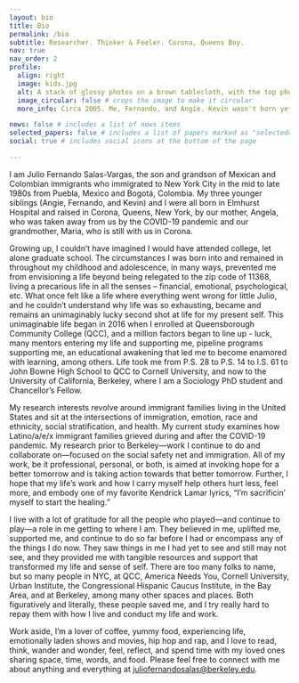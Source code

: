 ```yaml
---
layout: bio
title: Bio
permalink: /bio
subtitle: Researcher. Thinker & Feeler. Corona, Queens Boy.
nav: true
nav_order: 2
profile:
  align: right
  image: kids.jpg
  alt: A stack of glossy photos on a brown tablecloth, with the top photo showing three young children with short black hair sitting on a kitchen floor.
  image_circular: false # crops the image to make it circular
  more_info: Circa 2005. Me, Fernando, and Angie. Kevin wasn't born yet.

news: false # includes a list of news items
selected_papers: false # includes a list of papers marked as "selected={true}"
social: true # includes social icons at the bottom of the page

---
```


I am Julio Fernando Salas-Vargas, the son and grandson of Mexican and Colombian immigrants who immigrated to New York City in the mid to late 1980s from Puebla, Mexico and Bogotá, Colombia. My three younger siblings (Angie, Fernando, and Kevin) and I were all born in Elmhurst Hospital and raised in Corona, Queens, New York, by our mother, Angela, who was taken away from us by the COVID-19 pandemic and our grandmother, Maria, who is still with us in Corona.

Growing up, I couldn’t have imagined I would have attended college, let alone graduate school. The circumstances I was born into and remained in throughout my childhood and adolescence, in many ways, prevented me from envisioning a life beyond being relegated to the zip code of 11368, living a precarious life in all the senses – financial, emotional, psychological, etc. What once felt like a life where everything went wrong for little Julio, and he couldn’t understand why life was so exhausting, became and remains an unimaginably lucky second shot at life for my present self. This unimaginable life began in 2016 when I enrolled at Queensborough Community College (QCC), and a million factors began to line up - luck, many mentors entering my life and supporting me, pipeline programs supporting me, an educational awakening that led me to become enamored with learning, among others. Life took me from P.S. 28 to P.S. 14 to I.S. 61 to John Bowne High School to QCC to Cornell University, and now to the University of California, Berkeley, where I am a Sociology PhD student and Chancellor’s Fellow.

My research interests revolve around immigrant families living in the United States and sit at the intersections of immigration, emotion, race and ethnicity, social stratification, and health. My current study examines how Latino/a/e/x immigrant families grieved during and after the COVID-19 pandemic. My research prior to Berkeley—work I continue to do and collaborate on—focused on the social safety net and immigration. All of my work, be it professional, personal, or both, is aimed at invoking hope for a better tomorrow and is taking action towards that better tomorrow. Further, I hope that my life’s work and how I carry myself help others hurt less, feel more, and embody one of my favorite Kendrick Lamar lyrics, “I’m sacrificin’ myself to start the healing.”

I live with a lot of gratitude for all the people who played—and continue to play—a role in me getting to where I am. They believed in me, uplifted me, supported me, and continue to do so far before I had or encompass any of the things I do now. They saw things in me I had yet to see and still may not see, and they provided me with tangible resources and support that transformed my life and sense of self. There are too many folks to name, but so many people in NYC, at QCC, America Needs You, Cornell University, Urban Institute, the Congressional Hispanic Caucus Institute, in the Bay Area, and at Berkeley, among many other spaces and places. Both figuratively and literally, these people saved me, and I try really hard to repay them with how I live and conduct my life and work.

Work aside, I’m a lover of coffee, yummy food, experiencing life, emotionally laden shows and movies, hip hop and rap, and I love to read, think, wander and wonder, feel, reflect, and spend time with my loved ones sharing space, time, words, and food. Please feel free to connect with me about anything and everything at [juliofernandosalas@berkeley.edu](mailto:juliofernandosalas@berkeley.edu).


